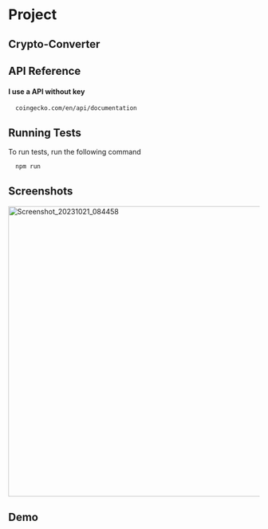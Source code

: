 
# Project
## Crypto-Converter


## API Reference

#### I use a API without key

```http
  coingecko.com/en/api/documentation
```




## Running Tests

To run tests, run the following command

```bash
  npm run 
```


## Screenshots

<img width="583" alt="Screenshot_20231021_084458" src="https://github.com/sundertamang/Coin-Converter/assets/115141614/539f6dfd-7811-4c02-8335-ef18849903eb">


## Demo



